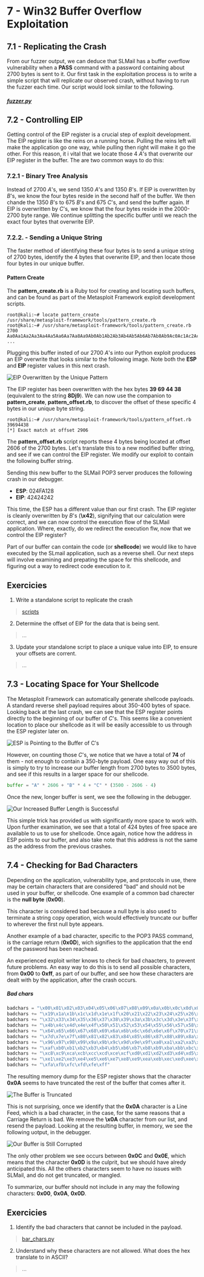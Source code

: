 # 7 - Win32 Buffer Overflow Exploitation

## 7.1 - Replicating the Crash

From our fuzzer output, we can deduce that SLMail has a buffer overflow vulnerability when a **PASS** command with a password containing about 2700 bytes is sent to it. Our first task in the exploitation process is to write a simple script that will replicate our observed crash, without having to run the fuzzer each time. Our script would look similar to the following.

##### [fuzzer.py]()

## 7.2 - Controlling EIP

Getting control of the EIP register is a crucial step of exploit development. The EIP register is like the reins on a running horse. Pulling the reins left will make the application go one way, while pulling then right will make it go the other. For this reason, it i vital that we locate those 4 *A*'s that overwrite our EIP register in the buffer. The are two common ways to do this:

### 7.2.1 - Binary Tree Analysis

Instead of 2700 *A*'s, we send 1350 *A*'s and 1350 *B*'s. If EIP is overwritten by *B*'s, we know the four bytes reside in the second half of the buffer. We then chande the 1350 *B*'s to 675 *B*'s and 675 *C*'s, and send the buffer again. If EIP is overwritten by *C*'s, we know that the four bytes reside in the 2000-2700 byte range. We continue splitting the specific buffer until we reach the exact four bytes that overwrite EIP.

### 7.2.2. - Sending a Unique String

The faster method of identifying these four bytes is to send a unique string of 2700 bytes, identify the 4 bytes that overwrite EIP, and then locate those four bytes in our unique buffer.

#### **Pattern Create**

The **pattern_create.rb** is a Ruby tool for creating and locating such buffers, and can be found as part of the Metasploit Framework exploit development scripts.

```
root@kali:~# locate pattern_create
/usr/share/metasploit-framework/tools/pattern_create.rb
root@kali:~# /usr/share/metasploit-framework/tools/pattern_create.rb 2700
Aa0Aa1Aa2Aa3Aa4Aa5Aa6Aa7Aa8Aa9Ab0Ab1Ab2Ab3Ab4Ab5Ab6Ab7Ab8Ab9Ac0Ac1Ac2Ac3A	
...
```

Plugging this buffer insted of our 2700 *A*'s into our Python exploit produces an EIP overwrite that looks similar to the following image. Note both the  **ESP** and **EIP** register values in this next crash.

![ EIP  Overwritten  by  the  Unique  Pattern](https://image.ibb.co/cYS5C7/01.png)

The EIP register has been overwritten with the hex bytes **39 69 44 38** (equivalent to the string **8Dj9**). We can now use the companion to **pattern_create**, **pattern_offset.rb**, to discover the offset of these specific 4 bytes in our unique byte string.

```
root@kali:~# /usr/share/metasploit-framework/tools/pattern_offset.rb 39694438
[*] Exact match at offset 2906
```

The **pattern_offset.rb** script reports these 4 bytes being located at offset 2606 of the 2700 bytes. Let's translate this to a new modified buffer string, and see if we can control the EIP register. We modify our exploit to contain the following buffer string.

Sending this new buffer to the SLMail POP3 server produces the following crash in our debugger.

* **ESP**: 024FA128
* **EIP**: 42424242

This time, the ESP has a different value than our first crash. The EIP register is cleanly overwritten by *B*'s (**\x42**), signifying that our calculation were correct, and we can now control the execution flow of the SLMail application. Where, exactly, do we redirect the execution flw, now that we control the EIP register?

Part of our buffer can contain the code (or **shellcode**) we would like to have executed by the SLmail application, such as a reverse shell. Our next steps will involve examining and prepating the space for this shellcode, and figuring out a way to redirect code execution to it.

## Exercicies

1. Write a standalone script to replicate the crash

> [scripts](https://github.com/cdojo/OSCP/tree/master/07-Win32%20Buffer%20Overflow%20Exploitation/scripts)

2. Determine the offset of EIP for the data that is being sent.

> ...

3. Update your standalone script to place a unique value into EIP, to ensure your offsets are corrent.

> ...

## 7.3 - Locating Space for Your Shellcode

The Metasploit Framework can automatically generate shellcode payloads. A standard reverse shell payload requires about 350-400 bytes of space. Looking back at the last crash, we can see that the ESP register points directly to the beginning of our buffer of *C*'s. This seems like a convenient location to place our shellcode as it will be easily accessible to us through the ESP register later on.

![ESP is Pointing to the Buffer of Cʹs](https://image.ibb.co/gMLLen/02.png)

However, on counting those *C*'s, we notice that we have a total of **74** of them - not enough to contain a 350-byte payload. One easy way out of this is simply to try to increase our buffer length from 2700 bytes to 3500 bytes, and see if this results in a larger space for our shellcode.

```python
buffer = "A" * 2606 + "B" * 4 + "C" * (3500 - 2606 - 4)
```

Once the new, longer buffer is sent, we see the following in the debugger.

![Our Increased Buffer Length is Successful](https://preview.ibb.co/kdzDX7/03.png)

This simple trick has provided us with significantly more space to work with. Upon further examination, we see that a total of 424 bytes of free space are available to us to use for shellcode. Once again, notice how the address in ESP points to our buffer, and also take note that this address is not the same as the address from the previous crashes.

## 7.4 - Checking for Bad Characters

Depending on the application, vulnerability type, and protocols in use, there may be certain characters that are considered "bad" and should not be used in your buffer, or shellcode. One example of a common bad charecter is the **null byte** (**0x00**).

This character is considered bad because a null byte is also used to terminate a string copy operation, wich would effectively truncate our buffer to wherever the first null byte appears.

Another example of a bad character, specific to the POP3 PASS command, is the carriage return (**0x0D**), wich signifies to the application that the end of the password has been reachead.

An experienced exploit writer knows to check for bad chaacters, to prevent future problems. An easy way to do this is to send all possible characters, from **0x00** to **0xff**, as part of our buffer, and see how these characters are dealt with by the application, after the crash occurs.

##### Bad chars

```python
badchars = "\x00\x01\x02\x03\x04\x05\x06\x07\x08\x09\x0a\x0b\x0c\x0d\x0e\x0f\x10\x11\x12\x13\x14\x15\x16\x17\x18"
badchars += "\x19\x1a\x1b\x1c\x1d\x1e\x1f\x20\x21\x22\x23\x24\x25\x26\x27\x28\x29\x2a\x2b\x2c\x2d\x2e\x2f\x30\x31"
badchars += "\x32\x33\x34\x35\x36\x37\x38\x39\x3a\x3b\x3c\x3d\x3e\x3f\x40\x41\x42\x43\x44\x45\x46\x47\x48\x49\x4a"
badchars += "\x4b\x4c\x4d\x4e\x4f\x50\x51\x52\x53\x54\x55\x56\x57\x58\x59\x5a\x5b\x5c\x5d\x5e\x5f\x60\x61\x62\x63"
badchars += "\x64\x65\x66\x67\x68\x69\x6a\x6b\x6c\x6d\x6e\x6f\x70\x71\x72\x73\x74\x75\x76\x77\x78\x79\x7a\x7b\x7c"
badchars += "\x7d\x7e\x7f\x80\x81\x82\x83\x84\x85\x86\x87\x88\x89\x8a\x8b\x8c\x8d\x8e\x8f\x90\x91\x92\x93\x94\x95"
badchars += "\x96\x97\x98\x99\x9a\x9b\x9c\x9d\x9e\x9f\xa0\xa1\xa2\xa3\xa4\xa5\xa6\xa7\xa8\xa9\xaa\xab\xac\xad\xae"
badchars += "\xaf\xb0\xb1\xb2\xb3\xb4\xb5\xb6\xb7\xb8\xb9\xba\xbb\xbc\xbd\xbe\xbf\xc0\xc1\xc2\xc3\xc4\xc5\xc6\xc7"
badchars += "\xc8\xc9\xca\xcb\xcc\xcd\xce\xcf\xd0\xd1\xd2\xd3\xd4\xd5\xd6\xd7\xd8\xd9\xda\xdb\xdc\xdd\xde\xdf\xe0"
badchars += "\xe1\xe2\xe3\xe4\xe5\xe6\xe7\xe8\xe9\xea\xeb\xec\xed\xee\xef\xf0\xf1\xf2\xf3\xf4\xf5\xf6\xf7\xf8\xf9"
badchars += "\xfa\xfb\xfc\xfd\xfe\xff"
```

The resulting memory dump for the ESP register shows that the character **0x0A** seems to have truncated the rest of the buffer that comes after it.

![The Buffer is Truncated](https://image.ibb.co/dgDnQS/04.png)

This is not surprising, once we identify that the **0x0A** character is a Line Feed, which is a bad character, in the case, for the same reasons that a Carriage Return is bad. We remove the **\x0A** character from our list, and resend the payload. Looking at the resulting buffer, in memory, we see the following uotput, in the debugger.

![Our Buffer is Still Corrupted](https://ibb.co/g6eaen)

The only other problem we see occurs between **0x0C** and **0x0E**, which means that the character **0x0D** is the culprit, but we should have alredy anticipated this. All the others characters seem to have no issues with SLMail, and do not get truncated, or mangled.

To summarize, our buffer should not include in any may the following characters: **0x00**, **0x0A**, **0x0D**.

## Exercicies

1. Identify the bad characters that cannot be included in the payload.

> [bar_chars.py]()

2. Understand why these characters are not allowed. What does the hex translate to in ASCII?

> ...